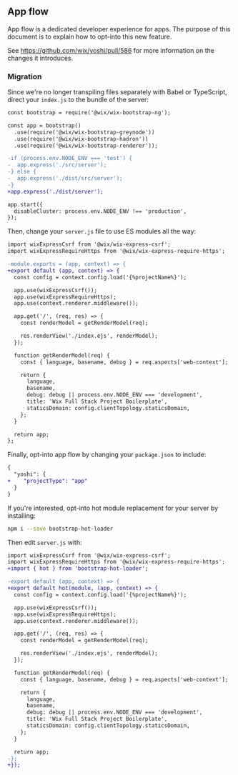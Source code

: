 ## App flow

App flow is a dedicated developer experience for apps. The purpose of this document is to explain how to opt-into this new feature.

See https://github.com/wix/yoshi/pull/586 for more information on the changes it introduces.

### Migration

Since we're no longer transpiling files separately with Babel or TypeScript, direct your `index.js` to the bundle of the server:

```diff
const bootstrap = require('@wix/wix-bootstrap-ng');

const app = bootstrap()
  .use(require('@wix/wix-bootstrap-greynode'))
  .use(require('@wix/wix-bootstrap-hadron'))
  .use(require('@wix/wix-bootstrap-renderer'));

-if (process.env.NODE_ENV === 'test') {
-  app.express('./src/server');
-} else {
-  app.express('./dist/src/server');
-}
+app.express('./dist/server');

app.start({
  disableCluster: process.env.NODE_ENV !== 'production',
});
```

Then, change your `server.js` file to use ES modules all the way:

```diff
import wixExpressCsrf from '@wix/wix-express-csrf';
import wixExpressRequireHttps from '@wix/wix-express-require-https';

-module.exports = (app, context) => {
+export default (app, context) => {
  const config = context.config.load('{%projectName%}');

  app.use(wixExpressCsrf());
  app.use(wixExpressRequireHttps);
  app.use(context.renderer.middleware());

  app.get('/', (req, res) => {
    const renderModel = getRenderModel(req);

    res.renderView('./index.ejs', renderModel);
  });

  function getRenderModel(req) {
    const { language, basename, debug } = req.aspects['web-context'];

    return {
      language,
      basename,
      debug: debug || process.env.NODE_ENV === 'development',
      title: 'Wix Full Stack Project Boilerplate',
      staticsDomain: config.clientTopology.staticsDomain,
    };
  }

  return app;
};
```

Finally, opt-into app flow by changing your `package.json` to include:

```diff
{
  "yoshi": {
+    "projectType": "app"
  }
}
```

If you're interested, opt-into hot module replacement for your server by installing:

```sh
npm i --save bootstrap-hot-loader
```

Then edit `server.js` with:

```diff
import wixExpressCsrf from '@wix/wix-express-csrf';
import wixExpressRequireHttps from '@wix/wix-express-require-https';
+import { hot } from 'bootstrap-hot-loader';

-export default (app, context) => {
+export default hot(module, (app, context) => {
  const config = context.config.load('{%projectName%}');

  app.use(wixExpressCsrf());
  app.use(wixExpressRequireHttps);
  app.use(context.renderer.middleware());

  app.get('/', (req, res) => {
    const renderModel = getRenderModel(req);

    res.renderView('./index.ejs', renderModel);
  });

  function getRenderModel(req) {
    const { language, basename, debug } = req.aspects['web-context'];

    return {
      language,
      basename,
      debug: debug || process.env.NODE_ENV === 'development',
      title: 'Wix Full Stack Project Boilerplate',
      staticsDomain: config.clientTopology.staticsDomain,
    };
  }

  return app;
-};
+});
```
